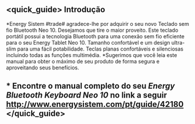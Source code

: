 ## <quick_guide> Introdução

*Energy Sistem #trade# agradece-lhe por adquirir o seu novo Teclado sem fio Bluetooth Neo 10. Desejamos que tire o maior proveito. Este teclado portátil possui a tecnologia Bluetooth para uma conexão sem fio eficiente para o seu Energy Tablet Neo 10. Tamanho confortável e um design ultra-slim para uma fácil potabilidade. Teclas planas confortáveis e silenciosas incluindo todas as funções multimédia.
*Sugerimos que você leia este manual para obter o máximo de seu produto de forma segura e aproveitando seus benefícios.

## <unique> * Encontre o manual completo do seu *Energy Bluetooth Keyboard Neo 10* no link a seguir http://www.energysistem.com/pt/guide/42180 </unique> </quick_guide>
